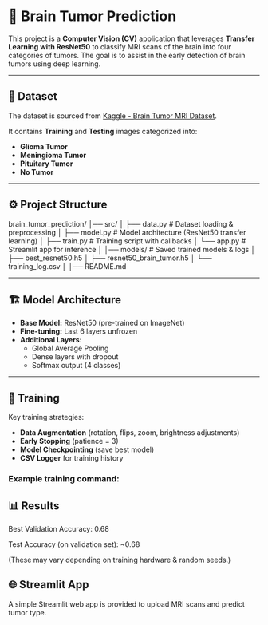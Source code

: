 # 🧠 Brain Tumor Prediction

This project is a **Computer Vision (CV)** application that leverages **Transfer Learning with ResNet50** to classify MRI scans of the brain into four categories of tumors. The goal is to assist in the early detection of brain tumors using deep learning.

---

## 📂 Dataset

The dataset is sourced from [Kaggle - Brain Tumor MRI Dataset](https://www.kaggle.com/datasets/masoudnickparvar/brain-tumor-mri-dataset).

It contains **Training** and **Testing** images categorized into:

- **Glioma Tumor**  
- **Meningioma Tumor**  
- **Pituitary Tumor**  
- **No Tumor**

---

## ⚙️ Project Structure

brain_tumor_prediction/
│── src/
│ ├── data.py # Dataset loading & preprocessing
│ ├── model.py # Model architecture (ResNet50 transfer learning)
│ ├── train.py # Training script with callbacks
│ └── app.py # Streamlit app for inference
│
│── models/ # Saved trained models & logs
│ ├── best_resnet50.h5
│ ├── resnet50_brain_tumor.h5
│ └── training_log.csv
│
│── README.md




---

## 🏗️ Model Architecture

- **Base Model:** ResNet50 (pre-trained on ImageNet)  
- **Fine-tuning:** Last 6 layers unfrozen  
- **Additional Layers:**  
  - Global Average Pooling  
  - Dense layers with dropout  
  - Softmax output (4 classes)  

---

## 🚀 Training

Key training strategies:

- **Data Augmentation** (rotation, flips, zoom, brightness adjustments)  
- **Early Stopping** (patience = 3)  
- **Model Checkpointing** (save best model)  
- **CSV Logger** for training history  

### Example training command:

## 📊 Results

Best Validation Accuracy: 0.68

Test Accuracy (on validation set): ~0.68

(These may vary depending on training hardware & random seeds.)   

## 🌐 Streamlit App

A simple Streamlit web app is provided to upload MRI scans and predict tumor type.

